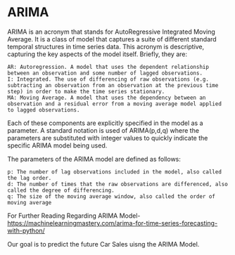 # ARIMA

ARIMA is an acronym that stands for AutoRegressive Integrated Moving Average. It is a class of model that captures a suite of different standard temporal structures in time series data.
This acronym is descriptive, capturing the key aspects of the model itself. Briefly, they are:

    AR: Autoregression. A model that uses the dependent relationship between an observation and some number of lagged observations.
    I: Integrated. The use of differencing of raw observations (e.g. subtracting an observation from an observation at the previous time step) in order to make the time series stationary.
    MA: Moving Average. A model that uses the dependency between an observation and a residual error from a moving average model applied to lagged observations.

Each of these components are explicitly specified in the model as a parameter. A standard notation is used of ARIMA(p,d,q) where the parameters are substituted with integer values to quickly indicate the specific ARIMA model being used.

The parameters of the ARIMA model are defined as follows:

    p: The number of lag observations included in the model, also called the lag order.
    d: The number of times that the raw observations are differenced, also called the degree of differencing.
    q: The size of the moving average window, also called the order of moving average
    
   For Further Reading Regarding ARIMA Model-https://machinelearningmastery.com/arima-for-time-series-forecasting-with-python/
   
   Our goal is to predict the future Car Sales uisng the ARIMA Model.
   
